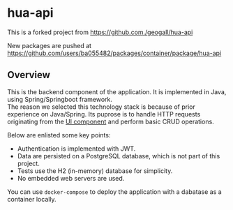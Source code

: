 # hua-api

This is a forked project from https://github.com./geogall/hua-api  

New packages are pushed at https://github.com/users/ba055482/packages/container/package/hua-api

## Overview

This is the backend component of the application. It is implemented in Java, using Spring/Springboot framework.  
The reason we selected this technology stack is because of prior experience on Java/Spring.
Its puprose is to handle HTTP requests originating from the [UI component](https://github.com/ba055482/hua-ui) and perform basic CRUD operations.

Below are enlisted some key points:
- Authentication is implemented with JWT.
- Data are persisted on a PostgreSQL database, which is not part of this project.
- Tests use the H2 (in-memory) database for simplicity.
- No embedded web servers are used.

You can use `docker-compose` to deploy the application with a dabatase as a container locally.
